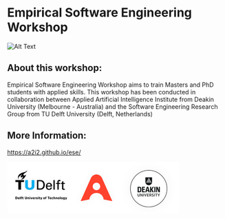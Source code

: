 # Empirical Software Engineering Workshop


![Alt Text](https://media.giphy.com/media/26tn33aiTi1jkl6H6/giphy.gif?cid=ecf05e478svpmigwrgvsslpg5iuk56gseutj89fzmg1p0r69&rid=giphy.gif&ct=g)

## About this workshop:

Empirical Software Engineering Workshop aims to train Masters and PhD students with applied skills. This workshop has been conducted in collaboration between Applied Artificial Intelligence Institute from Deakin University (Melbourne - Australia) and the Software Engineering Research Group from TU Delft University (Delft, Netherlands)

## More Information:
https://a2i2.github.io/ese/

![](2021/Flyer/logos-glow.png)

